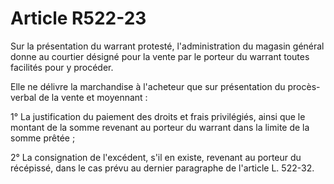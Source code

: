 # Article R522-23

Sur la présentation du warrant protesté, l'administration du magasin général donne au courtier désigné pour la vente par le porteur du warrant toutes facilités pour y procéder.

Elle ne délivre la marchandise à l'acheteur que sur présentation du procès-verbal de la vente et moyennant :

1° La justification du paiement des droits et frais privilégiés, ainsi que le montant de la somme revenant au porteur du warrant dans la limite de la somme prêtée ;

2° La consignation de l'excédent, s'il en existe, revenant au porteur du récépissé, dans le cas prévu au dernier paragraphe de l'article L. 522-32.
